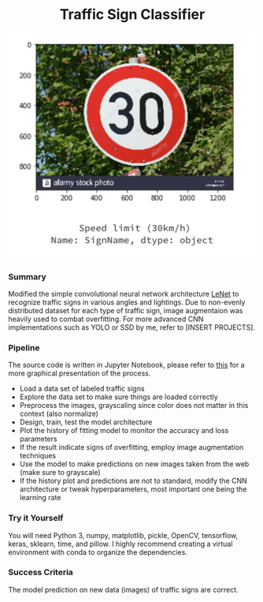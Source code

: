 <h1 align="center">Traffic Sign Classifier</h1>

<p align="center">
  <a><img src="result.png" alt=""></a>
</p>

### Summary

Modified the simple convolutional neural network architecture [LeNet](http://yann.lecun.com/exdb/publis/pdf/lecun-98.pdf) to recognize traffic signs in various angles and lightings. Due to non-evenly distributed dataset for each type of traffic sign, image augmentaion was heavily used to combat overfitting. For more advanced CNN implementations such as YOLO or SSD by me, refer to [INSERT PROJECTS].

### Pipeline

The source code is written in Jupyter Notebook, please refer to [this](TrafficSignRecognizer.ipynb) for a more graphical presentation of the process.
- Load a data set of labeled traffic signs
- Explore the data set to make sure things are loaded correctly
- Preprocess the images, grayscaling since color does not matter in this context (also normalize)
- Design, train, test the model architecture
- Plot the history of fitting model to monitor the accuracy and loss parameters
- If the result indicate signs of overfitting, employ image augmentation techniques
- Use the model to make predictions on new images taken from the web (make sure to grayscale)
- If the history plot and predictions are not to standard, modify the CNN architecture or tweak hyperparameters, most important one being the learning rate

### Try it Yourself

You will need Python 3, numpy, matplotlib, pickle, OpenCV, tensorflow, keras, sklearn, time, and pillow.
I highly recommend creating a virtual environment with conda to organize the dependencies.

### Success Criteria

The model prediction on new data (images) of traffic signs are correct.
